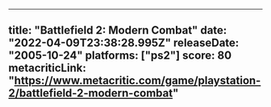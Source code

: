 
---
title: "Battlefield 2: Modern Combat"
date: "2022-04-09T23:38:28.995Z"
releaseDate: "2005-10-24"
platforms: ["ps2"]
score: 80
metacriticLink: "https://www.metacritic.com/game/playstation-2/battlefield-2-modern-combat"
---
